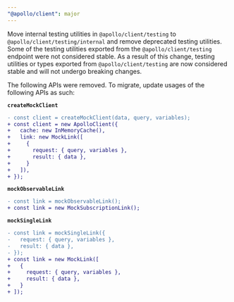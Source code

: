 ```yaml
---
"@apollo/client": major
---
```


Move internal testing utilities in `@apollo/client/testing` to `@apollo/client/testing/internal` and remove deprecated testing utilities. Some of the testing utilities exported from the `@apollo/client/testing` endpoint were not considered stable. As a result of this change, testing utilities or types exported from `@apollo/client/testing` are now considered stable and will not undergo breaking changes.

The following APIs were removed. To migrate, update usages of the following APIs as such:

**`createMockClient`**

```diff
- const client = createMockClient(data, query, variables);
+ const client = new ApolloClient({
+   cache: new InMemoryCache(),
+   link: new MockLink([
+     {
+       request: { query, variables },
+       result: { data },
+     }
+   ]),
+ });
```

**`mockObservableLink`**

```diff
- const link = mockObservableLink();
+ const link = new MockSubscriptionLink();
```

**`mockSingleLink`**

```diff
- const link = mockSingleLink({
-   request: { query, variables },
-   result: { data },
- });
+ const link = new MockLink([
+   {
+     request: { query, variables },
+     result: { data },
+   }
+ ]);
```
